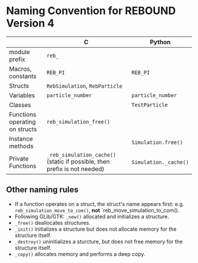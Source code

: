 Naming Convention for REBOUND Version 4
=======================================

|                                    | C                                  | Python                 |
| ---                                | ---                                | ---                    |
| module prefix                      | `reb_`                             |                        |
| Macros, constants                  | `REB_PI`                           | `REB_PI`               | 
| Structs                            | `RebSimulation`, `RebParticle`     |                        | 
| Variables                          | `particle_number`                  | `particle_number`      |
| Classes                            |                                    | `TestParticle`         | 
| Functions operating on structs     | `reb_simulation_free()`            |                        | 
| Instance methods                   |                                    | `Simulation.free()`    | 
| Private Functions                  | `_reb_simulation_cache()` (static if possible, then prefix is not needed)  | `Simulation._cache()`  |


Other naming rules
------------------

- If a function operates on a struct, the struct's name appears first: e.g. `reb_simulation_move_to_com()`, **not** `reb_move_simulation_to_com().
- Following GLib/GTK: `_new()` allocated and initializes a structure.
- `_free()` deallocates structures.
- `_init()` initializes a structure but does not allocate memory for the structure itself.
- `_destroy()`  uninitializes a sturcture, but does not free memory for the structure itself.
- `_copy()` allocates memory and performs a deep copy.

